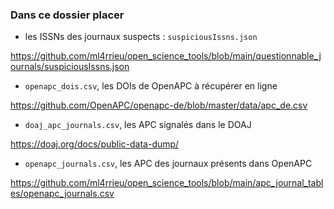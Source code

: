 ### Dans ce dossier placer

* les ISSNs des journaux suspects : `suspiciousIssns.json`

https://github.com/ml4rrieu/open_science_tools/blob/main/questionnable_journals/suspiciousIssns.json

* `openapc_dois.csv`, les DOIs de OpenAPC à récupérer en ligne

https://github.com/OpenAPC/openapc-de/blob/master/data/apc_de.csv


* `doaj_apc_journals.csv`, les APC signalés dans le DOAJ

https://doaj.org/docs/public-data-dump/


* `openapc_journals.csv`, les APC des journaux présents dans OpenAPC

https://github.com/ml4rrieu/open_science_tools/blob/main/apc_journal_tables/openapc_journals.csv